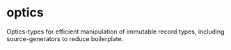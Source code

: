 # optics
Optics-types for efficient manipulation of immutable record types, including source-generators to reduce boilerplate.
